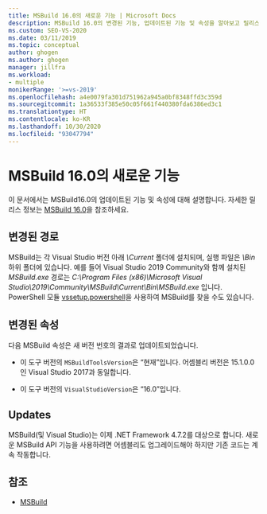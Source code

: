 ```yaml
---
title: MSBuild 16.0의 새로운 기능 | Microsoft Docs
description: MSBuild 16.0의 변경된 기능, 업데이트된 기능 및 속성을 알아보고 릴리스 정보에 대한 링크를 제공합니다.
ms.custom: SEO-VS-2020
ms.date: 03/11/2019
ms.topic: conceptual
author: ghogen
ms.author: ghogen
manager: jillfra
ms.workload:
- multiple
monikerRange: '>=vs-2019'
ms.openlocfilehash: a4e0079fa301d751962a945a0bf8348ffd3c359d
ms.sourcegitcommit: 1a36533f385e50c05f661f440380fda6386ed3c1
ms.translationtype: HT
ms.contentlocale: ko-KR
ms.lasthandoff: 10/30/2020
ms.locfileid: "93047794"
---
```

# <a name="whats-new-in-msbuild-160"></a>MSBuild 16.0의 새로운 기능

이 문서에서는 MSBuild16.0의 업데이트된 기능 및 속성에 대해 설명합니다. 자세한 릴리스 정보는 [ MSBuild 16.0](https://github.com/microsoft/msbuild/releases/tag/v16.0.461.62831)을 참조하세요.

## <a name="changed-path"></a>변경된 경로

 MSBuild는 각 Visual Studio 버전 아래 *\Current* 폴더에 설치되며, 실행 파일은 *\Bin* 하위 폴더에 있습니다. 예를 들어 Visual Studio 2019 Community와 함께 설치된 *MSBuild.exe* 경로는 *C:\Program Files (x86)\Microsoft Visual Studio\2019\Community\MSBuild\Current\Bin\MSBuild.exe* 입니다. PowerShell 모듈 [vssetup.powershell](https://github.com/Microsoft/vssetup.powershell)을 사용하여 MSBuild를 찾을 수도 있습니다.

## <a name="changed-properties"></a>변경된 속성

 다음 MSBuild 속성은 새 버전 번호의 결과로 업데이트되었습니다.

- 이 도구 버전의 `MSBuildToolsVersion`은 “현재”입니다. 어셈블리 버전은 15.1.0.0인 Visual Studio 2017과 동일합니다.

- 이 도구 버전의 `VisualStudioVersion`은 “16.0”입니다.

## <a name="updates"></a>Updates

MSBuild(및 Visual Studio)는 이제 .NET Framework 4.7.2를 대상으로 합니다. 새로운 MSBuild API 기능을 사용하려면 어셈블리도 업그레이드해야 하지만 기존 코드는 계속 작동합니다.

## <a name="see-also"></a>참조

- [MSBuild](../msbuild/msbuild.md)
